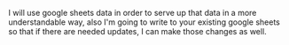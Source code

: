 I will use google sheets data in order to serve up that data in a more understandable way, also I'm going to write to your existing google sheets so that if there are needed updates, I can make those changes as well.